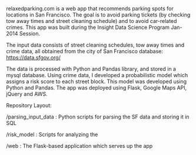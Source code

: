 relaxedparking.com is a web app that recommends parking spots for locations in San Francisco. The goal is to avoid parking tickets (by checking tow away times and street cleaning schedule) and to avoid car-related crimes. This app was built during the Insight Data Science Program Jan-2014 Session. 

The input data consists of street cleaning schedules, tow away times and crime data, all obtained from the city of San Francisco database:  https://data.sfgov.org/

The data is processed with Python and Pandas library, and stored in a mysql database. Using crime data, I developed a probabilistic model which assigns a risk score to each street block. This model was developed using Python and Pandas. The app was deployed using Flask, Google Maps API, jQuery and AWS. 


Repository Layout:

/parsing_input_data : Python scripts for parsing the SF data and storing it in SQL

/risk_model : Scripts for analyzing the 

/web : The Flask-based application which serves up the app


